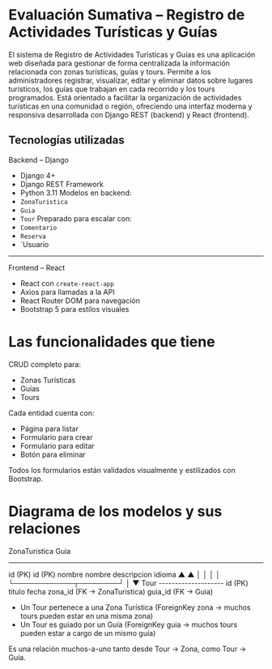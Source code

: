 # Evaluación Sumativa – Registro de Actividades Turísticas y Guías
El sistema de Registro de Actividades Turísticas y Guías es una aplicación web diseñada para gestionar de forma centralizada la información relacionada con zonas turísticas, guías y tours.
Permite a los administradores registrar, visualizar, editar y eliminar datos sobre lugares turísticos, los guías que trabajan en cada recorrido y los tours programados. Está orientado a facilitar la organización de actividades turísticas en una comunidad o región, ofreciendo una interfaz moderna y responsiva desarrollada con Django REST (backend) y React (frontend).
## Tecnologías utilizadas
Backend – Django
- Django 4+
- Django REST Framework
- Python 3.11
Modelos en backend:
- `ZonaTuristica`
- `Guia`
- `Tour`
Preparado para escalar con:
- `Comentario`
- `Reserva`
- `Usuario
---
Frontend – React
- React con `create-react-app`
- Axios para llamadas a la API
- React Router DOM para navegación
- Bootstrap 5 para estilos visuales

# Las funcionalidades que tiene
CRUD completo para:
- Zonas Turísticas  
- Guías  
- Tours

Cada entidad cuenta con:
- Página para listar
- Formulario para crear
- Formulario para editar
- Botón para eliminar

Todos los formularios están validados visualmente y estilizados con Bootstrap.

# Diagrama de los modelos y sus relaciones
  ZonaTuristica             Guia
   -------------           ------------
   id (PK)                id (PK)
   nombre                 nombre
   descripcion            idioma
        ▲                     ▲
        │                     │
        │                     │
        └────────────┬────────┘
                     │
                  ▼ Tour
             --------------------
             id (PK)
             titulo
             fecha
             zona_id (FK → ZonaTuristica)
             guia_id (FK → Guia)

- Un Tour pertenece a una Zona Turística
(ForeignKey zona → muchos tours pueden estar en una misma zona)
- Un Tour es guiado por un Guía
(ForeignKey guia → muchos tours pueden estar a cargo de un mismo guía)

Es una relación muchos-a-uno tanto desde Tour → Zona, como Tour → Guía.
